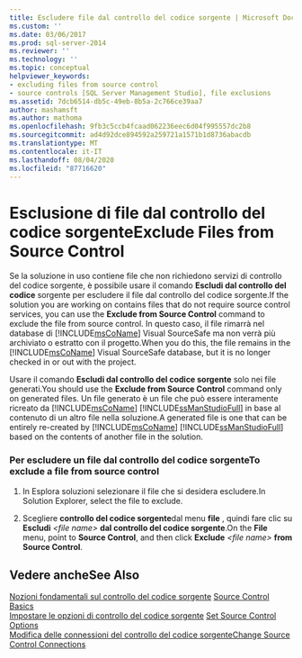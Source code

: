 ```yaml
---
title: Escludere file dal controllo del codice sorgente | Microsoft Docs
ms.custom: ''
ms.date: 03/06/2017
ms.prod: sql-server-2014
ms.reviewer: ''
ms.technology: ''
ms.topic: conceptual
helpviewer_keywords:
- excluding files from source control
- source controls [SQL Server Management Studio], file exclusions
ms.assetid: 7dcb6514-db5c-49eb-8b5a-2c766ce39aa7
author: mashamsft
ms.author: mathoma
ms.openlocfilehash: 9fb3c5ccb4fcaad062236eec6d04f995557dc2b8
ms.sourcegitcommit: ad4d92dce894592a259721a1571b1d8736abacdb
ms.translationtype: MT
ms.contentlocale: it-IT
ms.lasthandoff: 08/04/2020
ms.locfileid: "87716620"
---
```

# <a name="exclude-files-from-source-control"></a><span data-ttu-id="3da86-102">Esclusione di file dal controllo del codice sorgente</span><span class="sxs-lookup"><span data-stu-id="3da86-102">Exclude Files from Source Control</span></span>
  <span data-ttu-id="3da86-103">Se la soluzione in uso contiene file che non richiedono servizi di controllo del codice sorgente, è possibile usare il comando **Escludi dal controllo del codice** sorgente per escludere il file dal controllo del codice sorgente.</span><span class="sxs-lookup"><span data-stu-id="3da86-103">If the solution you are working on contains files that do not require source control services, you can use the **Exclude from Source Control** command to exclude the file from source control.</span></span> <span data-ttu-id="3da86-104">In questo caso, il file rimarrà nel database di [!INCLUDE[msCoName](../includes/msconame-md.md)] Visual SourceSafe ma non verrà più archiviato o estratto con il progetto.</span><span class="sxs-lookup"><span data-stu-id="3da86-104">When you do this, the file remains in the [!INCLUDE[msCoName](../includes/msconame-md.md)] Visual SourceSafe database, but it is no longer checked in or out with the project.</span></span>  
  
 <span data-ttu-id="3da86-105">Usare il comando **Escludi dal controllo del codice sorgente** solo nei file generati.</span><span class="sxs-lookup"><span data-stu-id="3da86-105">You should use the **Exclude from Source Control** command only on generated files.</span></span> <span data-ttu-id="3da86-106">Un file generato è un file che può essere interamente ricreato da [!INCLUDE[msCoName](../includes/msconame-md.md)] [!INCLUDE[ssManStudioFull](../includes/ssmanstudiofull-md.md)] in base al contenuto di un altro file nella soluzione.</span><span class="sxs-lookup"><span data-stu-id="3da86-106">A generated file is one that can be entirely re-created by [!INCLUDE[msCoName](../includes/msconame-md.md)] [!INCLUDE[ssManStudioFull](../includes/ssmanstudiofull-md.md)] based on the contents of another file in the solution.</span></span>  
  
### <a name="to-exclude-a-file-from-source-control"></a><span data-ttu-id="3da86-107">Per escludere un file dal controllo del codice sorgente</span><span class="sxs-lookup"><span data-stu-id="3da86-107">To exclude a file from source control</span></span>  
  
1.  <span data-ttu-id="3da86-108">In Esplora soluzioni selezionare il file che si desidera escludere.</span><span class="sxs-lookup"><span data-stu-id="3da86-108">In Solution Explorer, select the file to exclude.</span></span>  
  
2.  <span data-ttu-id="3da86-109">Scegliere **controllo del codice sorgente**dal menu **file** , quindi fare clic su **Escludi** *\<file name>* **dal controllo del codice sorgente**.</span><span class="sxs-lookup"><span data-stu-id="3da86-109">On the **File** menu, point to **Source Control**, and then click **Exclude** *\<file name>* **from Source Control**.</span></span>  
  
## <a name="see-also"></a><span data-ttu-id="3da86-110">Vedere anche</span><span class="sxs-lookup"><span data-stu-id="3da86-110">See Also</span></span>  
 <span data-ttu-id="3da86-111">[Nozioni fondamentali sul controllo del codice sorgente](../../2014/database-engine/source-control-basics.md) </span><span class="sxs-lookup"><span data-stu-id="3da86-111">[Source Control Basics](../../2014/database-engine/source-control-basics.md) </span></span>  
 <span data-ttu-id="3da86-112">[Impostare le opzioni di controllo del codice sorgente](../../2014/database-engine/set-source-control-options.md) </span><span class="sxs-lookup"><span data-stu-id="3da86-112">[Set Source Control Options](../../2014/database-engine/set-source-control-options.md) </span></span>  
 [<span data-ttu-id="3da86-113">Modifica delle connessioni del controllo del codice sorgente</span><span class="sxs-lookup"><span data-stu-id="3da86-113">Change Source Control Connections</span></span>](../../2014/database-engine/change-source-control-connections.md)  
  
  
